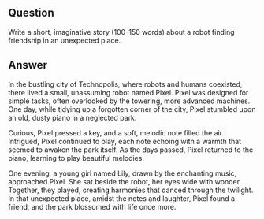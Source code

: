 ## Question

Write a short, imaginative story (100–150 words) about a robot finding friendship in an unexpected place.

## Answer

In the bustling city of Technopolis, where robots and humans coexisted, there lived a small, unassuming robot named Pixel. Pixel was designed for simple tasks, often overlooked by the towering, more advanced machines. One day, while tidying up a forgotten corner of the city, Pixel stumbled upon an old, dusty piano in a neglected park.

Curious, Pixel pressed a key, and a soft, melodic note filled the air. Intrigued, Pixel continued to play, each note echoing with a warmth that seemed to awaken the park itself. As the days passed, Pixel returned to the piano, learning to play beautiful melodies.

One evening, a young girl named Lily, drawn by the enchanting music, approached Pixel. She sat beside the robot, her eyes wide with wonder. Together, they played, creating harmonies that danced through the twilight. In that unexpected place, amidst the notes and laughter, Pixel found a friend, and the park blossomed with life once more.
